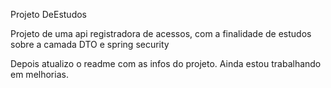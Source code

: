 Projeto DeEstudos

Projeto de uma api registradora de acessos, com a finalidade de estudos sobre a camada DTO e spring security

Depois atualizo o readme com as infos do projeto.
Ainda estou trabalhando em melhorias.
